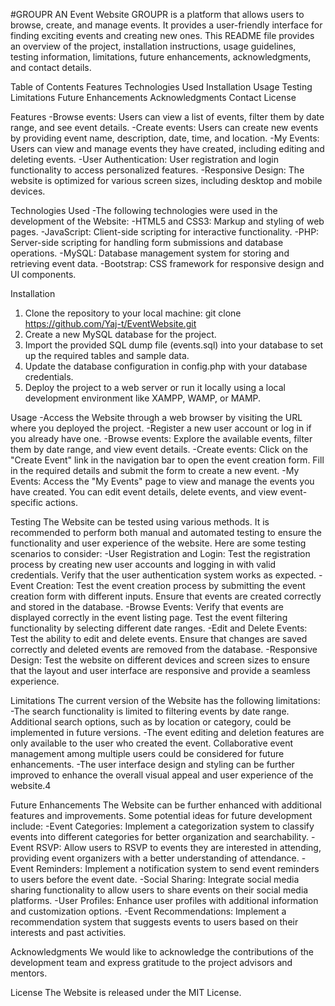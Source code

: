 #GROUPR
AN Event Website
GROUPR is a platform that allows users to browse, create, and manage events. It provides a user-friendly interface for finding exciting events and creating new ones. This README file provides an overview of the project, installation instructions, usage guidelines, testing information, limitations, future enhancements, acknowledgments, and contact details.

Table of Contents
Features
Technologies Used
Installation
Usage
Testing
Limitations
Future Enhancements
Acknowledgments
Contact
License

Features
  -Browse events: Users can view a list of events, filter them by date range, and see event details.
  -Create events: Users can create new events by providing event name, description, date, time, and location.
  -My Events: Users can view and manage events they have created, including editing and deleting events.
  -User Authentication: User registration and login functionality to access personalized features.
  -Responsive Design: The website is optimized for various screen sizes, including desktop and mobile devices.
  
Technologies Used
  -The following technologies were used in the development of the Website:
  -HTML5 and CSS3: Markup and styling of web pages.
  -JavaScript: Client-side scripting for interactive functionality.
  -PHP: Server-side scripting for handling form submissions and database operations.
  -MySQL: Database management system for storing and retrieving event data.
  -Bootstrap: CSS framework for responsive design and UI components.
  
Installation
  1. Clone the repository to your local machine: git clone https://github.com/Yaj-t/EventWebsite.git
  2. Create a new MySQL database for the project.
  3. Import the provided SQL dump file (events.sql) into your database to set up the required tables and sample data.
  4. Update the database configuration in config.php with your database credentials.
  5. Deploy the project to a web server or run it locally using a local development environment like XAMPP, WAMP, or MAMP.
 
Usage
  -Access the Website through a web browser by visiting the URL where you deployed the project.
  -Register a new user account or log in if you already have one.
  -Browse events: Explore the available events, filter them by date range, and view event details.
  -Create events: Click on the "Create Event" link in the navigation bar to open the event creation form. Fill in the required details and submit the form to     create a new event.
  -My Events: Access the "My Events" page to view and manage the events you have created. You can edit event details, delete events, and view event-specific actions.

Testing
  The Website can be tested using various methods. It is recommended to perform both manual and automated testing to ensure the functionality and user  experience of the website. Here are some testing scenarios to consider:
  -User Registration and Login: Test the registration process by creating new user accounts and logging in with valid credentials. Verify that the user authentication system works as expected.
  -Event Creation: Test the event creation process by submitting the event creation form with different inputs. Ensure that events are created correctly and stored in the database.
  -Browse Events: Verify that events are displayed correctly in the event listing page. Test the event filtering functionality by selecting different date ranges.
  -Edit and Delete Events: Test the ability to edit and delete events. Ensure that changes are saved correctly and deleted events are removed from the database.
  -Responsive Design: Test the website on different devices and screen sizes to ensure that the layout and user interface are responsive and provide a seamless experience.
    
Limitations
  The current version of the Website has the following limitations:
  -The search functionality is limited to filtering events by date range. Additional search options, such as by location or category, could be implemented in future versions.
  -The event editing and deletion features are only available to the user who created the event. Collaborative event management among multiple users could be considered for future enhancements.
  -The user interface design and styling can be further improved to enhance the overall visual appeal and user experience of the website.4
  
Future Enhancements
  The Website can be further enhanced with additional features and improvements. Some potential ideas for future development include:
  -Event Categories: Implement a categorization system to classify events into different categories for better organization and searchability.
  -Event RSVP: Allow users to RSVP to events they are interested in attending, providing event organizers with a better understanding of attendance.
  -Event Reminders: Implement a notification system to send event reminders to users before the event date.
  -Social Sharing: Integrate social media sharing functionality to allow users to share events on their social media platforms.
  -User Profiles: Enhance user profiles with additional information and customization options.
  -Event Recommendations: Implement a recommendation system that suggests events to users based on their interests and past activities.
  
Acknowledgments
  We would like to acknowledge the contributions of the development team and express gratitude to the project advisors and mentors.

License
  The   Website is released under the MIT License.
